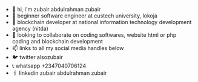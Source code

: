 - 👋 hi, i'm zubair abdulrahman zubair 
- 👀 beginner software engineer at custech university, lokoja 
- 🌱 blockchain developer at national information technology development agency (nitda) 
- 💞️ looking to collaborate on coding softwares, website html or php coding and blockchain development 
- 📫 links to all my social media handles below
- 🐦 twitter alsozubair
- 📞 whatsapp +2347040706124
- 🖇️ linkedin zubair abdulrahman zubair

<!---
httpzubair/httpzubair is a ✨ special ✨ repository because its `README.md` (this file) appears on your GitHub profile.
You can click the Preview link to take a look at your changes.
--->
